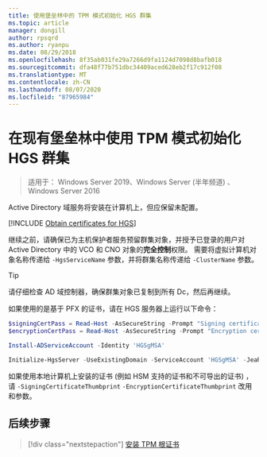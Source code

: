 ```yaml
---
title: 使用堡垒林中的 TPM 模式初始化 HGS 群集
ms.topic: article
manager: dongill
author: rpsqrd
ms.author: ryanpu
ms.date: 08/29/2018
ms.openlocfilehash: 8f35ab031fe29a7266d9fa1124d7098d8bafb018
ms.sourcegitcommit: dfa48f77b751dbc34409aced628eb2f17c912f08
ms.translationtype: MT
ms.contentlocale: zh-CN
ms.lasthandoff: 08/07/2020
ms.locfileid: "87965984"
---
```

# <a name="initialize-the-hgs-cluster-using-tpm-mode-in-an-existing-bastion-forest"></a>在现有堡垒林中使用 TPM 模式初始化 HGS 群集

>适用于： Windows Server 2019、Windows Server (半年频道) 、Windows Server 2016

Active Directory 域服务将安装在计算机上，但应保留未配置。

[!INCLUDE [Obtain certificates for HGS](../../../includes/guarded-fabric-initialize-hgs-default-step-two.md)]

继续之前，请确保已为主机保护者服务预留群集对象，并授予已登录的用户对 Active Directory 中的 VCO 和 CNO 对象的**完全控制**权限。
需要将虚拟计算机对象名称传递给 `-HgsServiceName` 参数，并将群集名称传递给 `-ClusterName` 参数。

> [!TIP]
> 请仔细检查 AD 域控制器，确保群集对象已复制到所有 Dc，然后再继续。

如果使用的是基于 PFX 的证书，请在 HGS 服务器上运行以下命令：

```powershell
$signingCertPass = Read-Host -AsSecureString -Prompt "Signing certificate password"
$encryptionCertPass = Read-Host -AsSecureString -Prompt "Encryption certificate password"

Install-ADServiceAccount -Identity 'HGSgMSA'

Initialize-HgsServer -UseExistingDomain -ServiceAccount 'HGSgMSA' -JeaReviewersGroup 'HgsJeaReviewers' -JeaAdministratorsGroup 'HgsJeaAdmins' -HgsServiceName 'HgsService' -SigningCertificatePath '.\signCert.pfx' -SigningCertificatePassword $signPass -EncryptionCertificatePath '.\encCert.pfx' -EncryptionCertificatePassword $encryptionCertPass -TrustTpm
```

如果使用本地计算机上安装的证书 (例如 HSM 支持的证书和不可导出的证书) ，请 `-SigningCertificateThumbprint` `-EncryptionCertificateThumbprint` 改用和参数。

## <a name="next-step"></a>后续步骤

> [!div class="nextstepaction"]
> [安装 TPM 根证书](guarded-fabric-install-trusted-tpm-root-certificates.md)